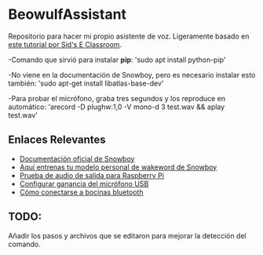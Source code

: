 # BeowulfAssistant
Repositorio para hacer mi propio asistente de voz.
Ligeramente basado en [este tutorial por 
Sid's E Classroom](https://www.youtube.com/watch?v=mETxgn0vH2I).

-Comando que sirvió para instalar **pip**: 'sudo apt install python-pip'

-No viene en la documentación de Snowboy, pero es necesario instalar esto también: 'sudo apt-get install libatlas-base-dev'

-Para probar el micrófono, graba tres segundos y los reproduce en automático: 'arecord -D plughw:1,0 -V mono-d 3 test.wav && aplay test.wav'

## Enlaces Relevantes
- [Documentación oficial de Snowboy](http://docs.kitt.ai/snowboy/#introduction)
- [Aquí entrenas tu modelo personal de wakeword de Snowboy](https://snowboy.kitt.ai/)
- [Prueba de audio de salida para Raspberry Pi](https://www.tinkerboy.xyz/raspberry-pi-test-sound-output/)
- [Configurar ganancia del micrófono USB](https://learn.adafruit.com/usb-audio-cards-with-a-raspberry-pi/setting-audio-levels)
- [Cómo conectarse a bocinas bluetooth](http://youness.net/raspberry-pi/how-to-connect-bluetooth-headset-or-speaker-to-raspberry-pi-3)

## TODO:
Añadir los pasos y archivos que se editaron para mejorar la detección del comando.

